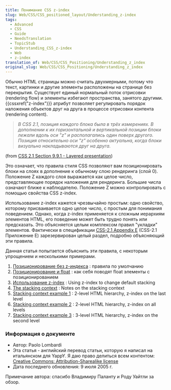 ```yaml
---
title: Понимание CSS z-index
slug: Web/CSS/CSS_positioned_layout/Understanding_z-index
tags:
  - Advanced
  - CSS
  - Guide
  - NeedsTranslation
  - TopicStub
  - Understanding_CSS_z-index
  - Web
  - z-index
translation_of: Web/CSS/CSS_Positioning/Understanding_z_index
original_slug: Web/CSS/CSS_Positioning/Understanding_z_index
---
```


Обычно HTML страницы можно считать двухмерными, потому что текст, картинки и другие элементы расположены на странице без перекрытия. Существует единый нормальный поток отрисовки (rendering flow) и элементы избегают пространства, занятого другими.{{cssxref("z-index")}} атрибут позволяет регулировать порядок наложения объектов друг на друга в процессе отрисовки контента (rendering content).

> _В CSS 2.1, позиция каждого блока была в трёх измерениях. В дополнении к их горизонтальной и вертикальной позиции блоки лежали вдоль оси "z" и располагались один поверх другого. Позиция относительно оси "z" особенно актуальна, когда блоки визуально накладываются друг на друга._

(from [CSS 2.1 Section 9.9.1 - Layered presentation](http://www.w3.org/TR/CSS21/visuren.html#z-index))

Это означает, что правила стиля CSS позволяют вам позиционировать блоки на слоях в дополнение к обычному слою рендеринга (слой 0). Положение Z каждого слоя выражается как целое число, представляющее порядок наложения для рендеринга. Большие числа означают ближе к наблюдателю. Положение Z можно контролировать с помощью свойства CSS z-index.

Использование z-index кажется чрезвычайно простым: одно свойство, которому присваивается одно целое число, с простым для понимания поведением. Однако, когда z-index применяется к сложным иерархиям элементов HTML, его поведение может быть трудно понять или предсказать. Это объясняется целым комплексом правил "укладки" элементов. Фактически в спецификации [CSS-2.1 Appendix E](http://www.w3.org/TR/CSS21/zindex.html) (CSS-2.1 Приложение Е) зарезервирован целый раздел, подробно объясняющий эти правила.

Данная статья попытается объяснить эти правила, с некоторым упрощением и несколькими примерами.

1. [Позиционирование без z-индекса](/en/CSS/Understanding_z-index/Stacking_without_z-index) : правила по умолчанию
2. [Позиционирование и float](/en/CSS/Understanding_z-index/Stacking_and_float) : как себя поводят float элементы c позиционированием
3. [Использование z-index](/en/CSS/Understanding_z-index/Adding_z-index) : Using z-index to change default stacking
4. [The stacking context](/en/CSS/Understanding_z-index/The_stacking_context) : Notes on the stacking context
5. [Stacking context example 1](/en/CSS/Understanding_z-index/Stacking_context_example_1) : 2-level HTML hierarchy, z-index on the last level
6. [Stacking context example 2](/en/CSS/Understanding_z-index/Stacking_context_example_2) : 2-level HTML hierarchy, z-index on all levels
7. [Stacking context example 3](/en/CSS/Understanding_z-index/Stacking_context_example_3) : 3-level HTML hierarchy, z-index on the second level

### Информация о документе

- Автор: Paolo Lombardi
- Эта статья - английский перевод статьи, которую я написал на итальянском для YappY. Я даю право делиться всем контентом: [Creative Commons: Attribution-Sharealike license](http://creativecommons.org/licenses/by-sa/2.0/)
- Дата последнего обновления: 9 июля 2005 г.

Примечание автора: спасибо Владимиру Паланту и Роду Уайтли за обзор.
